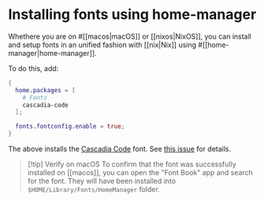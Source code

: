 # Installing fonts using home-manager

Whethere you are on #[[macos|macOS]] or [[nixos|NixOS]], you can install and setup fonts in an unified fashion with [[nix|Nix]] using #[[home-manager|home-manager]].

To do this, add:

```nix
{
  home.packages = [
    # Fonts
    cascadia-code
  ];

  fonts.fontconfig.enable = true;
}
```

The above installs the [Cascadia Code](https://x.com/dhh/status/1791920107637354964) font. See [this issue](https://github.com/nix-community/home-manager/issues/605) for details.

>[!tip] Verify on macOS
> To confirm that the font was successfully installed on [[macos]], you can open the "Font Book" app and search for the font. They will have been installed into `$HOME/Library/Fonts/HomeManager` folder. 
